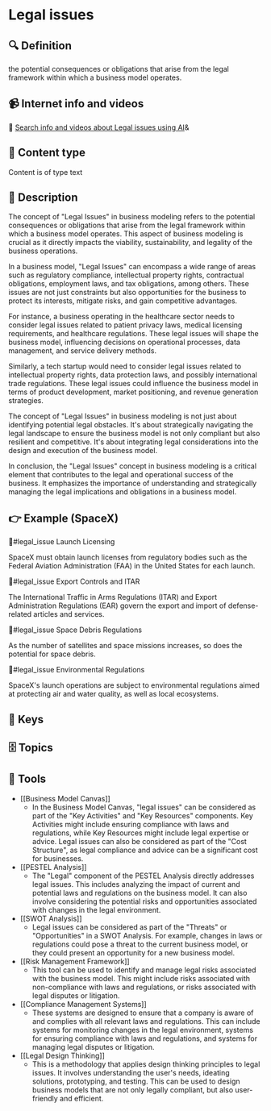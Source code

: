 
# Legal issues


## 🔍 Definition
the potential consequences or obligations that arise from the legal framework within which a business model operates.


## 📹 Internet info and videos
🤖 [Search info and videos about Legal issues using AI](https://www.perplexity.ai/search?q=videos+about+Legal+issues:+the+potential+consequences+or+obligations+that+arise+from+the+legal+framework+within+which+a+business+model+operates.
)&

## 📰 Content type 
Content is of type text

## 📖 Description
The concept of "Legal Issues" in business modeling refers to the potential consequences or obligations that arise from the legal framework within which a business model operates. This aspect of business modeling is crucial as it directly impacts the viability, sustainability, and legality of the business operations.

In a business model, "Legal Issues" can encompass a wide range of areas such as regulatory compliance, intellectual property rights, contractual obligations, employment laws, and tax obligations, among others. These issues are not just constraints but also opportunities for the business to protect its interests, mitigate risks, and gain competitive advantages.

For instance, a business operating in the healthcare sector needs to consider legal issues related to patient privacy laws, medical licensing requirements, and healthcare regulations. These legal issues will shape the business model, influencing decisions on operational processes, data management, and service delivery methods.

Similarly, a tech startup would need to consider legal issues related to intellectual property rights, data protection laws, and possibly international trade regulations. These legal issues could influence the business model in terms of product development, market positioning, and revenue generation strategies.

The concept of "Legal Issues" in business modeling is not just about identifying potential legal obstacles. It's about strategically navigating the legal landscape to ensure the business model is not only compliant but also resilient and competitive. It's about integrating legal considerations into the design and execution of the business model.

In conclusion, the "Legal Issues" concept in business modeling is a critical element that contributes to the legal and operational success of the business. It emphasizes the importance of understanding and strategically managing the legal implications and obligations in a business model.

## 👉 Example (SpaceX)

📜#legal_issue Launch Licensing

SpaceX must obtain launch licenses from regulatory bodies such as the Federal Aviation Administration (FAA) in the United States for each launch. 

📜#legal_issue Export Controls and ITAR

The International Traffic in Arms Regulations (ITAR) and Export Administration Regulations (EAR) govern the export and import of defense-related articles and services.

📜#legal_issue Space Debris Regulations

As the number of satellites and space missions increases, so does the potential for space debris.

📜#legal_issue Environmental Regulations

SpaceX's launch operations are subject to environmental regulations aimed at protecting air and water quality, as well as local ecosystems.


## 🔑 Keys



## 🗄️ Topics


## 🧰 Tools
- [[Business Model Canvas]]
  - In the Business Model Canvas, "legal issues" can be considered as part of the "Key Activities" and "Key Resources" components. Key Activities might include ensuring compliance with laws and regulations, while Key Resources might include legal expertise or advice. Legal issues can also be considered as part of the "Cost Structure", as legal compliance and advice can be a significant cost for businesses.
- [[PESTEL Analysis]]
  - The "Legal" component of the PESTEL Analysis directly addresses legal issues. This includes analyzing the impact of current and potential laws and regulations on the business model. It can also involve considering the potential risks and opportunities associated with changes in the legal environment.
- [[SWOT Analysis]]
  - Legal issues can be considered as part of the "Threats" or "Opportunities" in a SWOT Analysis. For example, changes in laws or regulations could pose a threat to the current business model, or they could present an opportunity for a new business model.
- [[Risk Management Framework]]
  - This tool can be used to identify and manage legal risks associated with the business model. This might include risks associated with non-compliance with laws and regulations, or risks associated with legal disputes or litigation.
- [[Compliance Management Systems]]
  - These systems are designed to ensure that a company is aware of and complies with all relevant laws and regulations. This can include systems for monitoring changes in the legal environment, systems for ensuring compliance with laws and regulations, and systems for managing legal disputes or litigation.
- [[Legal Design Thinking]]
  - This is a methodology that applies design thinking principles to legal issues. It involves understanding the user's needs, ideating solutions, prototyping, and testing. This can be used to design business models that are not only legally compliant, but also user-friendly and efficient.
